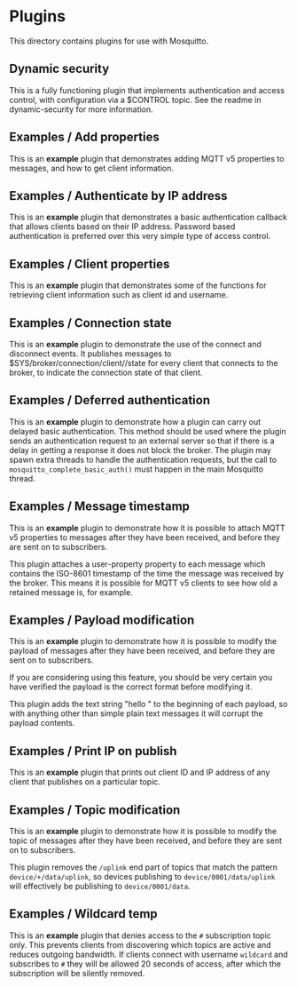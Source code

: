 # Plugins

This directory contains plugins for use with Mosquitto.

## Dynamic security
This is a fully functioning plugin that implements authentication and access
control, with configuration via a $CONTROL topic. See the readme in
dynamic-security for more information.

## Examples / Add properties
This is an **example** plugin that demonstrates adding MQTT v5 properties to
messages, and how to get client information.

## Examples / Authenticate by IP address
This is an **example** plugin that demonstrates a basic authentication callback
that allows clients based on their IP address. Password based authentication is
preferred over this very simple type of access control.

## Examples / Client properties
This is an **example** plugin that demonstrates some of the functions for
retrieving client information such as client id and username.

## Examples / Connection state
This is an **example** plugin to demonstrate the use of the connect and
disconnect events. It publishes messages to
$SYS/broker/connection/client/<client id>/state for every client that connects
to the broker, to indicate the connection state of that client.

## Examples / Deferred authentication
This is an **example** plugin to demonstrate how a plugin can carry out
delayed basic authentication. This method should be used where the plugin
sends an authentication request to an external server so that if there is a
delay in getting a response it does not block the broker. The plugin may spawn
extra threads to handle the authentication requests, but the call to
`mosquitto_complete_basic_auth()` must happen in the main Mosquitto thread.

## Examples / Message timestamp
This is an **example** plugin to demonstrate how it is possible to attach MQTT
v5 properties to messages after they have been received, and before they are
sent on to subscribers.

This plugin attaches a user-property property to each message which contains
the ISO-8601 timestamp of the time the message was received by the broker. This
means it is possible for MQTT v5 clients to see how old a retained message is,
for example.

## Examples / Payload modification
This is an **example** plugin to demonstrate how it is possible to modify the
payload of messages after they have been received, and before they are sent on
to subscribers.

If you are considering using this feature, you should be very certain you have
verified the payload is the correct format before modifying it.

This plugin adds the text string "hello " to the beginning of each payload, so
with anything other than simple plain text messages it will corrupt the payload
contents.

## Examples / Print IP on publish
This is an **example** plugin that prints out client ID and IP address of any
client that publishes on a particular topic.

## Examples / Topic modification
This is an **example** plugin to demonstrate how it is possible to modify the
topic of messages after they have been received, and before they are sent on
to subscribers.

This plugin removes the `/uplink` end part of topics that match the pattern
`device/+/data/uplink`, so devices publishing to `device/0001/data/uplink` will
effectively be publishing to `device/0001/data`.

## Examples / Wildcard temp
This is an **example** plugin that denies access to the `#` subscription topic
only. This prevents clients from discovering which topics are active and
reduces outgoing bandwidth. If clients connect with username `wildcard` and
subscribes to `#` they will be allowed 20 seconds of access, after which the
subscription will be silently removed.
